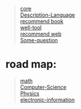 > [core](./core/core_theory.md)   
> [Description-Language](./core/Description-Language.md)           
> [recommend book](./well_book.md)      
> [well-tool](./core/well_tool.md)     
> [recommend web](./core/well_web.md)      
> [Some-question](./core/Some-question.md)
# road map:
>  [math](./Study-Plan/math.md)     
>  [Computer-Science](./Study-Plan/computer-science.md)     
>  [Physics](./Study-Plan/physics.md)       
>  [electronic-information](./Study-Plan/electronic-information.md)




